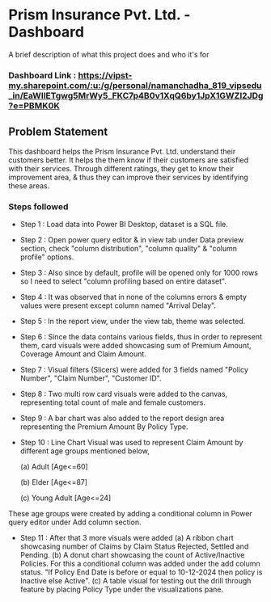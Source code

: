 
# Prism Insurance Pvt. Ltd. -Dashboard

A brief description of what this project does and who it's for

### Dashboard Link : https://vipst-my.sharepoint.com/:u:/g/personal/namanchadha_819_vipsedu_in/EaWIlETgwg5MrWy5_FKC7p4B0v1XqQ6by1JpX1GWZl2JDg?e=PBMK0K

## Problem Statement

This dashboard helps the Prism Insurance Pvt. Ltd. understand their customers better. It helps the them know if their customers are satisfied with their services. Through different ratings, they get to know their improvement area, & thus they can improve their services by identifying these areas. 

### Steps followed 

- Step 1 : Load data into Power BI Desktop, dataset is a SQL file.
- Step 2 : Open power query editor & in view tab under Data preview section, check "column distribution", "column quality" & "column profile" options.
- Step 3 : Also since by default, profile will be opened only for 1000 rows so I need to select "column profiling based on entire dataset".
- Step 4 : It was observed that in none of the columns errors & empty values were present except column named "Arrival Delay". 
- Step 5 : In the report view, under the view tab, theme was selected.
- Step 6 : Since the data contains various fields, thus in order to represent them, card visuals were added showcasing sum of Premium Amount, Coverage Amount and Claim Amount. 
- Step 7 : Visual filters (Slicers) were added for 3 fields named "Policy Number", "Claim Number", "Customer ID".
- Step 8 : Two multi row card visuals were added to the canvas, representing total count of male and female customers.
- Step 9 : A bar chart was also added to the report design area representing the Premium Amount By Policy Type. 
- Step 10 : Line Chart Visual was used to represent Claim Amount by different age groups mentioned below,

  (a) Adult [Age<=60]

  (b) Elder [Age<=87]
  
  (c) Young Adult [Age<=24]

These age groups were created by adding a conditional column in Power query editor under Add column section.

- Step 11 : After that 3 more visuals were added 
  (a) A ribbon chart showcasing number of Claims by Claim Status Rejected, Settled and Pending. 
  (b) A donut chart showcasing the count of Active/Inactive Policies. For this a conditional column was added under the add column status.
"If Policy End Date is before or equal to 10-12-2024 then policy is Inactive else Active". 
  (c) A table visual for testing out the drill through feature by placing Policy Type under the visualizations pane. 
